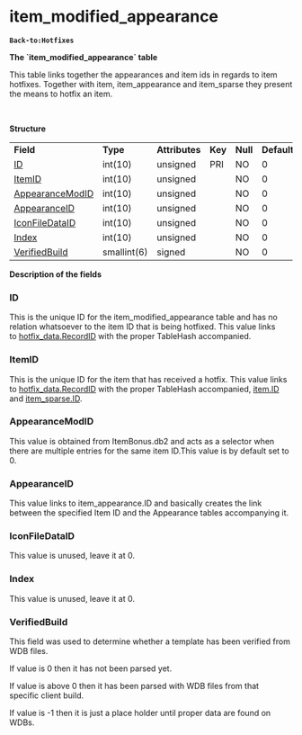 # item\_modified\_appearance

**`Back-to:Hotfixes`**

**The \`item\_modified\_appearance\` table**

This table links together the appearances and item ids in regards to item hotfixes. Together with item, item\_appearance and item\_sparse they present the means to hotfix an item.

 

**Structure**

|                                                              |             |                |         |          |             |           |             |
|--------------------------------------------------------------|-------------|----------------|---------|----------|-------------|-----------|-------------|
| **Field**                                                    | **Type**    | **Attributes** | **Key** | **Null** | **Default** | **Extra** | **Comment** |
| [ID](#item_modified_appearance-ID)                           | int(10)     | unsigned       | PRI     | NO       | 0           |           |             |
| [ItemID](#item_modified_appearance-ItemID)                   | int(10)     | unsigned       |         | NO       | 0           |           |             |
| [AppearanceModID](#item_modified_appearance-AppearanceModID) | int(10)     | unsigned       |         | NO       | 0           |           |             |
| [AppearanceID](#item_modified_appearance-AppearanceID)       | int(10)     | unsigned       |         | NO       | 0           |           |             |
| [IconFileDataID](#item_modified_appearance-IconFileDataID)   | int(10)     | unsigned       |         | NO       | 0           |           |             |
| [Index](#item_modified_appearance-Index)                     | int(10)     | unsigned       |         | NO       | 0           |           |             |
| [VerifiedBuild](#item_modified_appearance-VerifiedBuild)     | smallint(6) | signed         |         | NO       | 0           |           |             |

**Description of the fields**

### ID

This is the unique ID for the item\_modified\_appearance table and has no relation whatsoever to the item ID that is being hotfixed.
This value links to [hotfix\_data.RecordID](hotfix_data#hotfix_data-hotfix_data-RecordID) with the proper TableHash accompanied.

### ItemID

This is the unique ID for the item that has received a hotfix.
This value links to [hotfix\_data.RecordID](hotfix_data_2130074.html#hotfix_data-hotfix_data-hotfix_data-RecordID) with the proper TableHash accompanied, [item.ID](hotfixes_item_2130073.html#hotfixes_item-hotfixes_item-ID) and [item\_sparse.ID](item_sparse#item_sparse-ID).

### AppearanceModID

This value is obtained from ItemBonus.db2 and acts as a selector when there are multiple entries for the same item ID.This value is by default set to 0.

### AppearanceID

This value links to item\_appearance.ID and basically creates the link between the specified Item ID and the Appearance tables accompanying it.

### IconFileDataID

This value is unused, leave it at 0.

### Index

This value is unused, leave it at 0.

### VerifiedBuild

This field was used to determine whether a template has been verified from WDB files.

If value is 0 then it has not been parsed yet.

If value is above 0 then it has been parsed with WDB files from that specific client build.

If value is -1 then it is just a place holder until proper data are found on WDBs.
